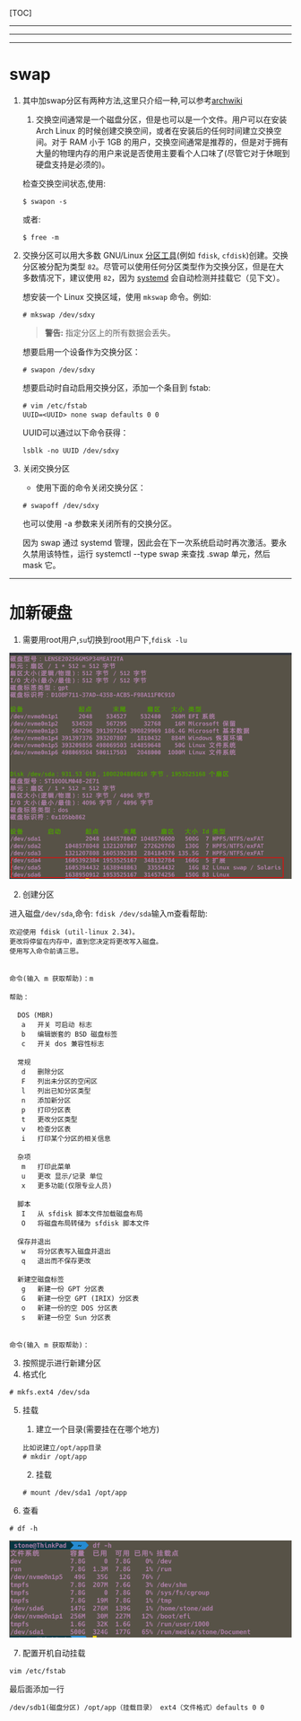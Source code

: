 [TOC]

---

---

---

# swap

1. 其中加swap分区有两种方法,这里只介绍一种,可以参考[archwiki](https://wiki.archlinux.org/index.php/Swap_(%E7%AE%80%E4%BD%93%E4%B8%AD%E6%96%87))

   1. 交换空间通常是一个磁盘分区，但是也可以是一个文件。用户可以在安装 Arch Linux 的时候创建交换空间，或者在安装后的任何时间建立交换空间。对于 RAM 小于 1GB 的用户，交换空间通常是推荐的，但是对于拥有大量的物理内存的用户来说是否使用主要看个人口味了(尽管它对于休眠到硬盘支持是必须的)。

   检查交换空间状态,使用:

   ```shell
   $ swapon -s
   ```

   或者:

   ```shell
   $ free -m
   ```

2. 交换分区可以用大多数 GNU/Linux [分区工具](https://wiki.archlinux.org/index.php/Partitioning_(简体中文))(例如 `fdisk`, `cfdisk`)创建。交换分区被分配为类型 `82`。尽管可以使用任何分区类型作为交换分区，但是在大多数情况下，建议使用 `82`，因为 [systemd](https://wiki.archlinux.org/index.php/Systemd) 会自动检测并挂载它（见下文）。

      想安装一个 Linux 交换区域，使用 `mkswap` 命令。例如:

   ```shell
   # mkswap /dev/sdxy
   ```

   > **警告:** 指定分区上的所有数据会丢失。

   想要启用一个设备作为交换分区：

   ```shell
   # swapon /dev/sdxy
   ```

   想要启动时自动启用交换分区，添加一个条目到 fstab:

   ```shell
   # vim /etc/fstab
   UUID=<UUID> none swap defaults 0 0
   ```
   
   UUID可以通过以下命令获得：
   
   ```shell
   lsblk -no UUID /dev/sdxy
   ```
   
3. 关闭交换分区

      - 使用下面的命令关闭交换分区：

      ```shell
      # swapoff /dev/sdxy
      ```

      也可以使用 -a 参数来关闭所有的交换分区。

      因为 swap 通过 systemd 管理，因此会在下一次系统启动时再次激活。要永久禁用该特性，运行 systemctl --type swap 来查找 .swap 单元，然后 mask 它。

      

---

# 加新硬盘

1. 需要用root用户,`su`切换到root用户下,`fdisk -lu`

![](./Image/加硬盘.png)

2. 创建分区

进入磁盘`/dev/sda`,命令: `fdisk /dev/sda`输入m查看帮助:

```shell
欢迎使用 fdisk (util-linux 2.34)。
更改将停留在内存中，直到您决定将更改写入磁盘。
使用写入命令前请三思。


命令(输入 m 获取帮助)：m

帮助：

  DOS (MBR)
   a   开关 可启动 标志
   b   编辑嵌套的 BSD 磁盘标签
   c   开关 dos 兼容性标志

  常规
   d   删除分区
   F   列出未分区的空闲区
   l   列出已知分区类型
   n   添加新分区
   p   打印分区表
   t   更改分区类型
   v   检查分区表
   i   打印某个分区的相关信息

  杂项
   m   打印此菜单
   u   更改 显示/记录 单位
   x   更多功能(仅限专业人员)

  脚本
   I   从 sfdisk 脚本文件加载磁盘布局
   O   将磁盘布局转储为 sfdisk 脚本文件

  保存并退出
   w   将分区表写入磁盘并退出
   q   退出而不保存更改

  新建空磁盘标签
   g   新建一份 GPT 分区表
   G   新建一份空 GPT (IRIX) 分区表
   o   新建一份的空 DOS 分区表
   s   新建一份空 Sun 分区表


命令(输入 m 获取帮助)：
```

3. 按照提示进行新建分区
4. 格式化

```shell
# mkfs.ext4 /dev/sda
```

5. 挂载

   1. 建立一个目录(需要挂在在哪个地方)

   ```shell
   比如说建立/opt/app目录
   # mkdir /opt/app
   ```

   2. 挂载

   ```shell
   # mount /dev/sda1 /opt/app
   ```

6. 查看

```shell
# df -h
```

![](./Image/查看.png)

7. 配置开机自动挂载

```shell
vim /etc/fstab
```

最后面添加一行

```shell
/dev/sdb1(磁盘分区) /opt/app（挂载目录） ext4（文件格式）defaults 0 0
```

